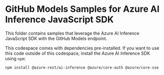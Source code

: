 # GitHub Models Samples for Azure AI Inference JavaScript SDK

This folder contains samples that leverage the Azure AI Inference JavaScript SDK with the GitHub Models endpoint.

This codespace comes with dependencies pre-installed. If you want to use this code outside of this codespace, install the Azure AI Inference SDK using `npm`:

```bash
npm install @azure-rest/ai-inference @azure/core-auth @azure/core-sse
```

